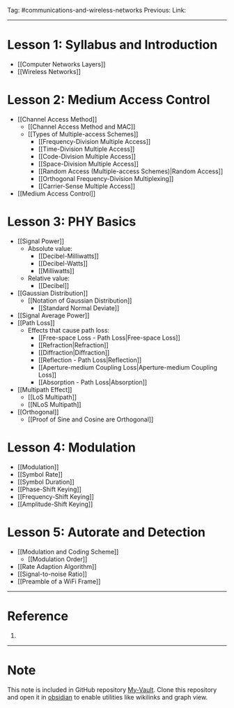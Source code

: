 Tag: #communications-and-wireless-networks
Previous: 
Link: 

---

# Lesson 1: Syllabus and Introduction

- [[Computer Networks Layers]]
- [[Wireless Networks]]

# Lesson 2: Medium Access Control

- [[Channel Access Method]]
	- [[Channel Access Method and MAC]]
	- [[Types of Multiple-access Schemes]]
		- [[Frequency-Division Multiple Access]]
		- [[Time-Division Multiple Access]]
		- [[Code-Division Multiple Access]]
		- [[Space-Division Multiple Access]]
		- [[Random Access (Multiple-access Schemes)|Random Access]]
		- [[Orthogonal Frequency-Division Multiplexing]]
		- [[Carrier-Sense Multiple Access]]
- [[Medium Access Control]]

# Lesson 3: PHY Basics

- [[Signal Power]]
	- Absolute value:
		- [[Decibel-Milliwatts]]
		- [[Decibel-Watts]]
		- [[Milliwatts]]
	- Relative value:
		- [[Decibel]]
- [[Gaussian Distribution]]
	- [[Notation of Gaussian Distribution]]
		- [[Standard Normal Deviate]]
- [[Signal Average Power]]
- [[Path Loss]]
	- Effects that cause path loss:
		- [[Free-space Loss - Path Loss|Free-space Loss]]
		- [[Refraction|Refraction]]
		- [[Diffraction|Diffraction]]
		- [[Reflection - Path Loss|Reflection]]
		- [[Aperture-medium Coupling Loss|Aperture-medium Coupling Loss]]
		- [[Absorption - Path Loss|Absorption]]
- [[Multipath Effect]]
	- [[LoS Multipath]]
	- [[NLoS Multipath]]
- [[Orthogonal]]
	- [[Proof of Sine and Cosine are Orthogonal]]

# Lesson 4: Modulation

- [[Modulation]]
- [[Symbol Rate]]
- [[Symbol Duration]]
- [[Phase-Shift Keying]]
- [[Frequency-Shift Keying]]
- [[Amplitude-Shift Keying]]

# Lesson 5: Autorate and Detection

- [[Modulation and Coding Scheme]]
	- [[Modulation Order]]
- [[Rate Adaption Algorithm]]
- [[Signal-to-noise Ratio]]
- [[Preamble of a WiFi Frame]]

---

# Reference

1. 

---

# Note

This note is included in GitHub repository [My-Vault](https://github.com/LittleD3092/My-Vault.git). Clone this repository and open it in [obsidian](https://obsidian.md/) to enable utilities like wikilinks and graph view.